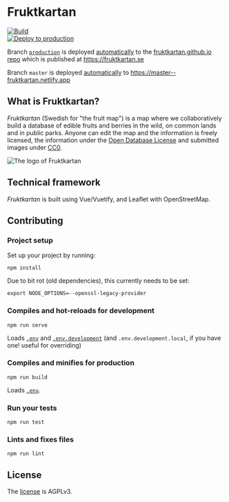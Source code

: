 # Fruktkartan

[![Build](https://github.com/fruktkartan/fruktkartan/actions/workflows/build.yml/badge.svg?branch=master)](https://github.com/fruktkartan/fruktkartan/actions/workflows/build.yml) \
[![Deploy to production](https://github.com/fruktkartan/fruktkartan/actions/workflows/build.yml/badge.svg?branch=master)](https://github.com/fruktkartan/fruktkartan/actions/workflows/build.yml)

Branch [`production`](https://github.com/fruktkartan/fruktkartan/tree/production)
is deployed [automatically](https://github.com/fruktkartan/fruktkartan/actions/workflows/deploy-production.yml)
to the [fruktkartan.github.io repo](https://github.com/fruktkartan/fruktkartan.github.io)
which is published at https://fruktkartan.se

Branch `master` is deployed [automatically](https://app.netlify.com/sites/fruktkartan/deploys)
to https://master--fruktkartan.netlify.app

## What is Fruktkartan?

*Fruktkartan* (Swedish for "the fruit map") is a map where we collaboratively
build a database of edible fruits and berries in the wild, on common lands and
in public parks. Anyone can edit the map and the information is freely
licensed, the information under the [Open Database License](https://opendatacommons.org/licenses/odbl/summary/)
and submitted images under [CC0](https://creativecommons.org/publicdomain/zero/1.0/deed.sv).

![The logo of Fruktkartan](/public/og-f.png)

## Technical framework

*Fruktkartan* is built using Vue/Vuetify, and Leaflet with OpenStreetMap.

## Contributing

### Project setup

Set up your project by running:
```
npm install
```

Due to bit rot (old dependencies), this currently needs to be set:
```
export NODE_OPTIONS=--openssl-legacy-provider
```

### Compiles and hot-reloads for development
```
npm run serve
```

Loads [`.env`](.env) and [`.env.development`](.env.development) (and
`.env.development.local`, if you have one! useful for overriding)

### Compiles and minifies for production
```
npm run build
```

Loads [`.env`](.env).

### Run your tests
```
npm run test
```

### Lints and fixes files
```
npm run lint
```

## License

The [license](LICENSE) is AGPLv3.
